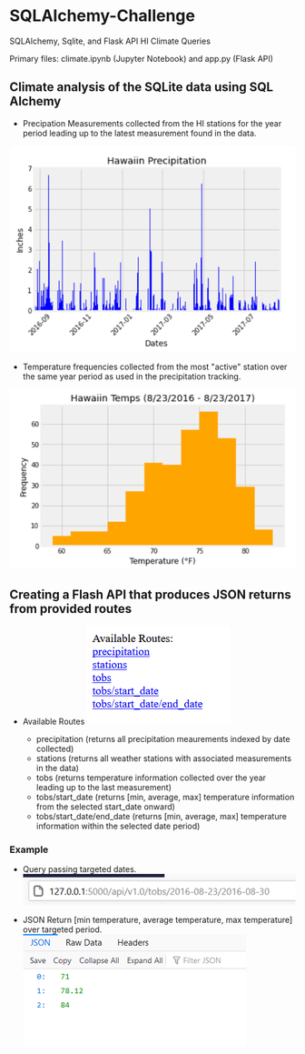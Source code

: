# SQLAlchemy-Challenge
SQLAlchemy, Sqlite, and Flask API HI Climate Queries

Primary files: climate.ipynb (Jupyter Notebook) and app.py (Flask API)

## Climate analysis of the SQLite data using SQL Alchemy
* Precipation Measurements collected from the HI stations for the year period leading up to the latest measurement found in the data.

![Precipitation Tracking](https://github.com/pulliam-chris/SQLAlchemy-Challenge/blob/main/images/HI_Precipitation.PNG "Precipitation Tracking")

* Temperature frequencies collected from the most "active" station over the same year period as used in the precipitation tracking.

![Temperature Frequencies](https://github.com/pulliam-chris/SQLAlchemy-Challenge/blob/main/images/HI_Temp_Histogram.PNG "Temperature Frequencies")

## Creating a Flash API that produces JSON returns from provided routes

* Available Routes
![API Routes](https://github.com/pulliam-chris/SQLAlchemy-Challenge/blob/main/images/routes.PNG "API Routes")

  *  precipitation (returns all precipitation meaurements indexed by date collected)
  *  stations (returns all weather stations with associated measurements in the data)
  *  tobs (returns temperature information collected over the year leading up to the last measurement)
  *  tobs/start_date (returns [min, average, max] temperature information from the selected start_date onward)
  *  tobs/start_date/end_date (returns [min, average, max] temperature information within the selected date period)

### Example
* Query passing targeted dates.  
![API Query](https://github.com/pulliam-chris/SQLAlchemy-Challenge/blob/main/images/temps_query.PNG "API Query")

* JSON Return [min temperature, average temperature, max temperature] over targeted period.  
![JSON Return](https://github.com/pulliam-chris/SQLAlchemy-Challenge/blob/main/images/temps_return.PNG "JSON Return")
